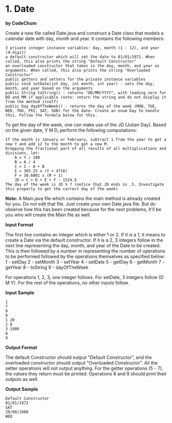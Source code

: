 # 1. Date

**by CodeChum**

Create a new file called Date.java and construct a Date class that models a calendar date with day, month and year. It contains the following members:

    3 private integer instance variables: day, month (1 - 12), and year (4-digit)
    a default constructor which will set the date to 01/01/1972. When called, this also prints the string "Default Constructor"
    an overloaded constructor that takes in the day, month, and year as arguments. When called, this also prints the string "Overloaded Constructor"
    public getters and setters for the private instance variables
    public void setDate(int day, int month, int year) - sets the day, month, and year based on the arguments
    public String toString() - returns "DD/MM/YYYY", with leading zero for DD and MM if applicable (note: return the string and do not display it from the method itself)
    public Day dayOfTheWeek() - returns the day of the week (MON, TUE, WED, THU, FRI, SAT, SUN) for the date. Create an enum Day to handle this. Follow the formula below for this.


To get the day of the week, one can make use of the JD (Julian Day). Based on the given date, Y M D, perform the following computations:

    If the month is January or February, subtract 1 from the year to get a new Y and add 12 to the month to get a new M.
    Dropping the fractional part of all results of all multiplications and divisions, let:
        A = Y / 100
        B = A / 4
        C = 2 - A + B
        E = 365.25 x (Y + 4716)
        F = 30.6001 x (M + 1)
        JD = C + D + E + F - 1524.5
    The day of the week is JD % 7 (notice that JD ends in .5. Investigate this properly to get the correct day of the week)


**Note:** A Main.java file which contains the main method is already created for you. Do not edit that file. Just create your own Date.java file. But do observe how this has been created because for the next problems, it'll be you who will create the Main file as well.

**Input Format**

The first line contains an integer which is either 1 or 2. If it is a 1, it means to create a Date via the default constructor. If it is a 2, 3 integers follow in the next line representing the day, month, and year of the Date to be created. This is then followed by a number m representing the number of operations to be performed followed by the operations themselves as specified below:
    1 - setDay
    2 - setMonth
    3 - setYear
    4 - setDate
    5 - getDay
    6 - getMonth
    7 - getYear
    8 - toString
    9 - dayOfTheWeek

For operations 1, 2, 3, one integer follows. For setDate, 3 integers follow (D M Y). For the rest of the operations, no other inputs follow.

**Input Sample**

    1
    7
    8
    9
    1 20
    2 8
    3 1980
    8
    9

**Output Format**

The default Constructor should output "Default Constructor", and the overloaded constructor should output "Overloaded Constructor". All the setter operations will not output anything. For the getter operations (5 - 7), the values they return must be printed. Operations 8 and 9 should print their outputs as well.

**Output Sample**

    Default Constructor
    01/01/1972
    SAT
    20/08/1980
    WED